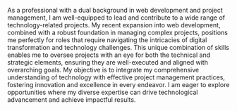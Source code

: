 As a professional with a dual background in web development and project management, I am well-equipped to lead and contribute to a wide range of technology-related projects. My recent expansion into web development, combined with a robust foundation in managing complex projects, positions me perfectly for roles that require navigating the intricacies of digital transformation and technology challenges. This unique combination of skills enables me to oversee projects with an eye for both the technical and strategic elements, ensuring they are well-executed and aligned with overarching goals. My objective is to integrate my comprehensive understanding of technology with effective project management practices, fostering innovation and excellence in every endeavor. I am eager to explore opportunities where my diverse expertise can drive technological advancement and achieve impactful results.

